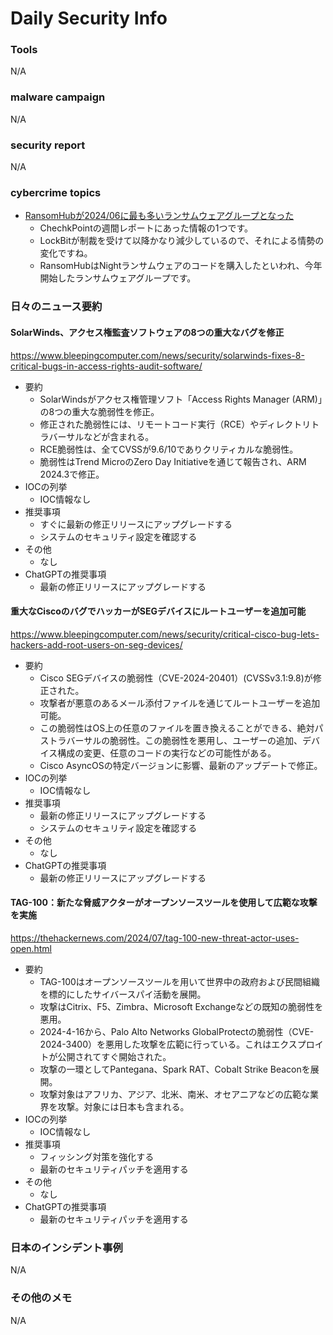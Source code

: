 # Daily Security Info

### Tools
N/A

### malware campaign
N/A

### security report
N/A

### cybercrime topics
- [RansomHubが2024/06に最も多いランサムウェアグループとなった](https://research.checkpoint.com/2024/15th-july-threat-intelligence-report/)
    - ChechkPointの週間レポートにあった情報の1つです。
    - LockBitが制裁を受けて以降かなり減少しているので、それによる情勢の変化ですね。
    - RansomHubはNightランサムウェアのコードを購入したといわれ、今年開始したランサムウェアグループです。

### 日々のニュース要約

#### SolarWinds、アクセス権監査ソフトウェアの8つの重大なバグを修正
https://www.bleepingcomputer.com/news/security/solarwinds-fixes-8-critical-bugs-in-access-rights-audit-software/

- 要約
    - SolarWindsがアクセス権管理ソフト「Access Rights Manager (ARM)」の8つの重大な脆弱性を修正。
    - 修正された脆弱性には、リモートコード実行（RCE）やディレクトリトラバーサルなどが含まれる。
    - RCE脆弱性は、全てCVSSが9.6/10でありクリティカルな脆弱性。
    - 脆弱性はTrend MicroのZero Day Initiativeを通じて報告され、ARM 2024.3で修正。
- IOCの列挙
    - IOC情報なし
- 推奨事項
    - すぐに最新の修正リリースにアップグレードする
    - システムのセキュリティ設定を確認する
- その他
    - なし
- ChatGPTの推奨事項
    - 最新の修正リリースにアップグレードする

#### 重大なCiscoのバグでハッカーがSEGデバイスにルートユーザーを追加可能
https://www.bleepingcomputer.com/news/security/critical-cisco-bug-lets-hackers-add-root-users-on-seg-devices/

- 要約
    - Cisco SEGデバイスの脆弱性（CVE-2024-20401）(CVSSv3.1:9.8)が修正された。
    - 攻撃者が悪意のあるメール添付ファイルを通じてルートユーザーを追加可能。
    - この脆弱性はOS上の任意のファイルを置き換えることができる、絶対パストラバーサルの脆弱性。この脆弱性を悪用し、ユーザーの追加、デバイス構成の変更、任意のコードの実行などの可能性がある。
    - Cisco AsyncOSの特定バージョンに影響、最新のアップデートで修正。
- IOCの列挙
    - IOC情報なし
- 推奨事項
    - 最新の修正リリースにアップグレードする
    - システムのセキュリティ設定を確認する
- その他
    - なし
- ChatGPTの推奨事項
    - 最新の修正リリースにアップグレードする

#### TAG-100：新たな脅威アクターがオープンソースツールを使用して広範な攻撃を実施
https://thehackernews.com/2024/07/tag-100-new-threat-actor-uses-open.html

- 要約
    - TAG-100はオープンソースツールを用いて世界中の政府および民間組織を標的にしたサイバースパイ活動を展開。
    - 攻撃はCitrix、F5、Zimbra、Microsoft Exchangeなどの既知の脆弱性を悪用。
    - 2024-4-16から、Palo Alto Networks GlobalProtectの脆弱性（CVE-2024-3400）を悪用した攻撃を広範に行っている。これはエクスプロイトが公開されてすぐ開始された。
    - 攻撃の一環としてPantegana、Spark RAT、Cobalt Strike Beaconを展開。
    - 攻撃対象はアフリカ、アジア、北米、南米、オセアニアなどの広範な業界を攻撃。対象には日本も含まれる。
- IOCの列挙
    - IOC情報なし
- 推奨事項
    - フィッシング対策を強化する
    - 最新のセキュリティパッチを適用する
- その他
    - なし
- ChatGPTの推奨事項
    - 最新のセキュリティパッチを適用する

### 日本のインシデント事例
N/A

### その他のメモ
N/A